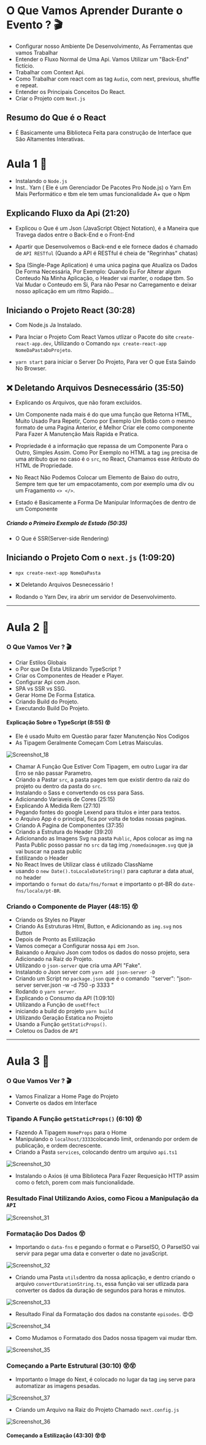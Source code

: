# O Que Vamos Aprender Durante o Evento ? 🎬

* Configurar nosso Ambiente De Desenvolvimento, As Ferramentas que vamos Trabalhar
* Entender o Fluxo Normal de Uma Api. Vamos Utilizar um "Back-End" fictício.
* Trabalhar com Context Api.
* Como Trabalhar com react com as tag `Audio`, com next, previous, shuffle e repeat.
* Entender os Principais Conceitos Do React.
* Criar o Projeto com `Next.js`

 ## Resumo do Que é o React
 
* É Basicamente uma Biblioteca Feita para construção de Interface que São Altamentes Interativas.


# Aula 1 🚀

* Instalando o `Node.js`
* Inst.. Yarn ( Ele é um Gerenciador De Pacotes Pro Node.js) o Yarn Em Mais Performático e tbm ele tem umas funcionalidade A+ que o Npm

## Explicando Fluxo da Api (21:20)

* Explicou o Que é um Json (JavaScript Object Notation), é a Maneira que  Travega dados entre o Back-End e o Front-End

* Apartir que Desenvolvemos o Back-end e ele fornece dados é chamado de `API RESTful` (Quando a API é RESTful é cheia de "Regrinhas" chatas)

* Spa (Single-Page Aplication) é uma unica pagina que Atualiza os Dados De Forma Necessária, Por Exemplo: Quando Eu For Alterar algum Conteudo Na Minha Aplicação, o Header vai manter, o rodape tbm. So Vai Mudar o Conteudo em Si, Para não Pesar no Carregamento e deixar nosso aplicação em um ritmo Rapido...

## Iniciando o Projeto React (30:28)

* Com Node.js Ja Instalado.

* Para Inciar o Projeto Com React Vamos utlizar o Pacote do site `create-react-app.dev`, Utilizando o Comando `npx create-react-app NomeDaPastaDoProjeto`.

* `yarn start` para iniciar o Server Do Projeto, Para ver O que Esta Saindo No Browser.

## ❌  Deletando Arquivos Desnecessário (35:50)

* Explicando os Arquivos, que não foram excluidos.

* Um Componente nada mais é do que uma função que Retorna HTML, Muito Usado Para Repetir, Como por Exemplo Um Botão com o mesmo formato de uma Pagina Anterior, é Melhor Criar ele como componente Para Fazer A Manutenção Mais Rapida e Pratica.

* Propriedade é a informação que repassa de um Componente Para o Outro, Simples Assim. Como Por Exemplo no HTML a tag `img` precisa de uma atributo que no caso é o `src`, no React, Chamamos esse Atributo do HTML de Propriedade.

* No React Não Podemos Colocar um Elemento de Baixo do outro, Sempre tem que ter um empacotamento, com por exemplo uma div ou um Fragamento `<> </>`.

* Estado é Basicamente a Forma De Manipular Informações de dentro de um Componente

##### Criando o Primeiro Exemplo de Estado (50:35)

* O Que é SSR(Server-side Rendering) 

## Iniciando o Projeto Com o `next.js` (1:09:20)

* `npx create-next-app NomeDaPasta`

* ❌  Deletando Arquivos Desnecessário !

* Rodando o Yarn Dev, ira abrir um servidor de Desenvolvimento.

 <hr/>
 
 # Aula 2 🚀

### O Que Vamos Ver ? 🎬

* Criar Estilos Globais
* o Por que De Esta Utilizando TypeScript ?
* Criar os Componentes de Header e Player.
* Configurar Api com Json.
* SPA vs SSR vs SSG.
* Gerar Home De Forma Estatica.
* Criando Build do Projeto.
* Executando Build Do Projeto.


#### Explicação Sobre o TypeScript (8:55) 😵

* Ele é usado Muito em Questão parar fazer Manutenção Nos Codigos
* As Tipagem Geralmente Começam Com Letras Maisculas.

![Screenshot_18](https://user-images.githubusercontent.com/78617974/116110495-1ef5f580-a68c-11eb-898f-4119d87e5673.jpg)

* Chamar A Função Que Estiver Com Tipagem, em outro Lugar ira dar Erro se não passar Parametro.
*  Criando a Pastar `src`, a pasta pages tem que existir dentro da raiz do projeto ou dentro da pasta do  `src`.
* Instalando o Sass e convertendo os css para Sass.
* Adicionando Variaveis de Cores (25:15)
* Explicando A Medida Rem (27:10)
* Pegando fontes do google Lexend para titulos e inter para textos.
* o Arquivo App é o principal, fica por volta de todas nossas paginas.
* Criando A Pagina de Componentes  (37:35)
* Criando a Estrutura do Header (39:20)
* Adicionando as Imagens Svg na pasta `Public`, Apos colocar as  img na Pasta Public posso passar no `src` da tag img `/nomedaimagem.svg` que ja vai buscar na pasta public
* Estilizando o Header
* No React Inves de Utilizar class é utilizado ClassName
* usando o `new Date().toLocaleDateString()` para capturar a data atual, no header
* importando o `format` do `data/fns/format` e importanto o pt-BR do `date-fns/locale/pt-BR`.


### Criando o Componente de Player (48:15) 😵

* Criando os Styles no Player
* Criando As Estruturas Html, Button, e  Adicionando as `img.svg` nos Button
* Depois de Pronto as Estilização
* Vamos começar a Configurar nossa `Api` em `Json`.
* Baixando o Arquivo Json com todos os dados do nosso projeto, sera Adicionado na Raiz do Projeto.
* Utilizando o `json-server` que cria uma API "Fake".
* Instalando o Json server com `yarn add json-server -D`
* Criando um Script no `package.json` que é o comando `"server": "json-server server.json -w  -d 750 -p 3333 "
* Rodando o `yarn server`.
* Explicando o Consumo da API (1:09:10)
* Utilizando a Função de `useEffect`
* iniciando a build do projeto `yarn build`
* Utilizando Geração Estatica no Projeto
* Usando a Função `getStaticProps()`.
* Coletou os Dados de `API`

<hr>

# Aula 3 🚀

### O Que Vamos Ver ? 🎬 

* Vamos Finalizar a Home Page do Projeto
* Converte os dados em Interface

### Tipando A Função `getStaticProps()` (6:10) 😵

* Fazendo A Tipagem `HomeProps` para o Home
* Manipulando o `localhost/3333`colocando limit, ordenando por ordem de publicação, e ordem decrescente.
* Criando a Pasta `services`, colocando dentro um  arquivo `api.ts1`

![Screenshot_30](https://user-images.githubusercontent.com/78617974/116811301-091a8180-ab1f-11eb-90ae-e43e003e699a.jpg)

* Instalando o Axios (é uma Biblioteca Para Fazer Requesição HTTP assim como o fetch, porem com mais funcionalidade.

### Resultado Final Utilizando Axios, como Ficou a Manipulação da `API`
![Screenshot_31](https://user-images.githubusercontent.com/78617974/116811355-4252f180-ab1f-11eb-8187-7f0a8e4ef43c.jpg)


### Formatação Dos Dados 😵

* Importando o `data-fns` e pegando o format e o ParseISO, O ParseISO vai servir para pegar uma data e converter o date no javaScript.


![Screenshot_32](https://user-images.githubusercontent.com/78617974/116811597-9d391880-ab20-11eb-80dd-e21fc697e3bf.jpg)

* Criando uma Pasta `utils`dentro da nossa aplicação, e dentro criando o arquivo `convertDurationString.ts`, essa função vai ser utlizada para converter os dados da duração de segundos para horas e minutos.

![Screenshot_33](https://user-images.githubusercontent.com/78617974/116811792-9a8af300-ab21-11eb-92e4-20fd548e77fd.jpg)

* Resultado Final da Formatação dos dados  na constante `episodes`. 😍😍

![Screenshot_34](https://user-images.githubusercontent.com/78617974/116811883-08371f00-ab22-11eb-9b58-3686322c4ada.jpg)

* Como Mudamos o Formatado dos Dados nossa tipagem vai mudar tbm.

![Screenshot_35](https://user-images.githubusercontent.com/78617974/116811942-6401a800-ab22-11eb-8c15-0c30a01db622.jpg)

### Começando a Parte Estrutural (30:10)  😵😵

* Importanto o Image do Next, é colocado no lugar da tag `img` serve para automatizar as imagens pesadas.

![Screenshot_37](https://user-images.githubusercontent.com/78617974/116812494-631e4580-ab25-11eb-852f-f9d2147bb26e.jpg)

*  Criando um Arquivo na Raiz do Projeto Chamado `next.config.js`

![Screenshot_36](https://user-images.githubusercontent.com/78617974/116812437-22bec780-ab25-11eb-86b1-e2e9f630b27e.jpg)

#### Começando a Estilização (43:30)  😵😵









